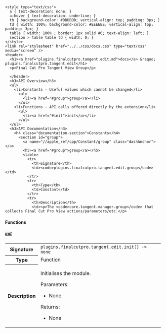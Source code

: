     <style type="text/css">
      a { text-decoration: none; }
      a:hover { text-decoration: underline; }
      th { background-color: #DDDDDD; vertical-align: top; padding: 3px; }
      td { width: 100%; background-color: #EEEEEE; vertical-align: top; padding: 3px; }
      table { width: 100% ; border: 1px solid #0; text-align: left; }
      section > table table td { width: 0; }
    </style>
    <link rel="stylesheet" href="../../css/docs.css" type="text/css" media="screen" />
    <header>
      <h1><a href="plugins.finalcutpro.tangent.edit.md">docs</a> &raquo; plugins.finalcutpro.tangent.edit</h1>
      <p>Final Cut Pro Tangent View Group</p>

      </header>
      <h3>API Overview</h3>
      <ul>
        <li>Constants - Useful values which cannot be changed</li>
          <ul>
            <li><a href="#group">group</a></li>
          </ul>
        <li>Functions - API calls offered directly by the extension</li>
          <ul>
            <li><a href="#init">init</a></li>
          </ul>
      </ul>
      <h3>API Documentation</h3>
        <h4 class="documentation-section">Constants</h4>
          <section id="group">
            <a name="//apple_ref/cpp/Constant/group" class="dashAnchor"></a>
            <h5><a href="#group">group</a></h5>
            <table>
              <tr>
                <th>Signature</th>
                <td><code>plugins.finalcutpro.tangent.edit.group</code></td>
              </tr>
              <tr>
                <th>Type</th>
                <td>Constant</td>
              </tr>
              <tr>
                <th>Description</th>
                <td><p>The <code>core.tangent.manager.group</code> that collects Final Cut Pro View actions/parameters/etc.</p>
</td>
              </tr>
            </table>
          </section>
        <h4 class="documentation-section">Functions</h4>
          <section id="init">
            <a name="//apple_ref/cpp/Function/init" class="dashAnchor"></a>
            <h5><a href="#init">init</a></h5>
            <table>
              <tr>
                <th>Signature</th>
                <td><code>plugins.finalcutpro.tangent.edit.init() -&gt; none</code></td>
              </tr>
              <tr>
                <th>Type</th>
                <td>Function</td>
              </tr>
              <tr>
                <th>Description</th>
                <td><p>Initialises the module.</p>
<p>Parameters:</p>
<ul>
<li>None</li>
</ul>
<p>Returns:</p>
<ul>
<li>None</li>
</ul>
</td>
              </tr>
            </table>
          </section>
